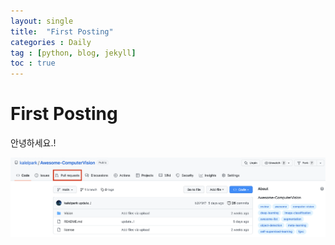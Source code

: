 ```yaml
---
layout: single
title:  "First Posting"
categories : Daily
tag : [python, blog, jekyll]
toc : true
---
```


# First Posting

안녕하세요.!

![PR_2](../images/2023-01-29-start/PR_2.png)
